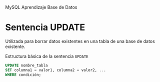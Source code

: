 MySQL
Aprendizaje Base de Datos

# Sentencia UPDATE

Utilizada para borrar datos existentes en una tabla de una base de datos existente.

Estructura básica de la sentencia `UPDATE`
```sql
UPDATE nombre_tabla
SET columna1 = valor1, columna2 = valor2, ...
WHERE condición;
```
